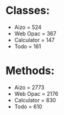 # Classes:
* Aizo = 524
* Web Opac = 367
* Calculator = 147
* Todo = 161

# Methods:
* Aizo = 2773
* Web Opac = 2176
* Calculator = 830
* Todo = 610
